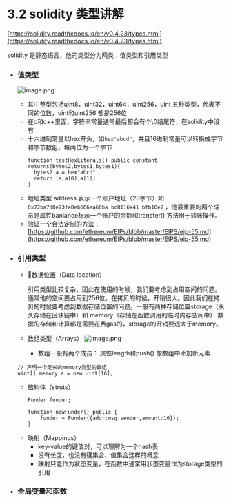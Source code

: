 # 3.2 solidity 类型讲解

[https://solidity.readthedocs.io/en/v0.4.23/types.html](https://solidity.readthedocs.io/en/v0.4.23/types.html)

solidity 是静态语言，他的类型分为两类：值类型和引用类型

* ### 值类型

  ![image.png](https://upload-images.jianshu.io/upload_images/7220971-f4c0b6b93b5797f1.png?imageMogr2/auto-orient/strip|imageView2/2/w/1240)

  * 其中整型包括uint8，uint32，uint64，uint256，uint 五种类型，代表不同的位数，uint和uint256 都是256位
  * 在c和c++里面，字符串常量通常最后都会有个\0结尾符，在solidity中没有
  * 十六进制常量以hex开头，如`hex"abcd"`，并且16进制常量可以转换成字节和字节数组，每两位为一个字节
    ```solidity
    function testHexLiterals() public constant returns(bytes2,bytes1,bytes1){
      bytes2 a = hex"abcd"
      return [a,a[0],a[1]]
    }
    ```
  * 地址类型 address 表示一个账户地址（20字节）如`Ox72ba7d8e73fe8eb666ea66ba bc8116a41 bfb1Oe2` ，他最重要的两个成员是属性banlance标示一个账户的余额和transfer\(\) 方法用于转账操作。
  * 验证一个合法定制的方法：[https://github.com/ethereum/EIPs/blob/master/EIPS/eip-55.md](https://github.com/ethereum/EIPs/blob/master/EIPS/eip-55.md)

* ### 引用类型

  * 数据位置（Data location）

    引用类型比较复杂，因此在使用的时候，我们要考虑到占用空间的问题。通常他的空间要占用到256位。在拷贝的时候，开销很大。因此我们在拷贝的时候要考虑到数据存储位置的问题。一般有两种存储位置storage（永久存储在区块链中）和 memory（存储在函数调用的临时内存空间中）
    数据的存储和计算都是需要花费gas的，storage的开销要远大于memory。
  * 数组类型（Arrays）
  ![image.png](https://upload-images.jianshu.io/upload_images/7220971-20a1c9a7a1f475ca.png?imageMogr2/auto-orient/strip%7CimageView2/2/w/1240)
    - 数组一般有两个成员： 属性length和push() 像数组中添加新元素
  ```
  // 声明一个定长的memory类型的数组
  uint[] memory a = new uint[16];
  ```
  * 结构体（struts）
    ```
    Funder funder;
    
    function newFunder() public {
        funder = Funder({addr:msg.sender,amount:10});
    }
    ```
  * 映射（Mappings）
    - key-value的键值对，可以理解为一个hash表
    - 没有长度，也没有键集合、值集合这样的概念
    - 映射只能作为状态变量，在函数中通常用状态变量作为storage类型的引用
    
* ### 全局变量和函数
  

  




